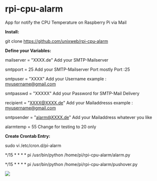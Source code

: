 # rpi-cpu-alarm
App for notify the CPU Temperature on Raspberry Pi via Mail<p>

<b>Install:<p></b> 

git clone https://github.com/unixweb/rpi-cpu-alarm<p>


<b>Define your Variables:<p></b>

mailserver = "XXXX.de"   	      Add your SMTP-Mailserver<p>
smtpport = 25             	    Add your SMTP-Mailserver Port mostly Port :25<p>
smtpuser = "XXXX"         	    Add your Username example :  myusername@gmail.com<p>
smtpasswd = "XXXXX"       	    Add your Password for SMTP-Mail Delivery<p>
recipient = "XXXX@XXXX.de"      Add your Mailaddresss example : myusername@gmail.com<p>
smtpsender = "alarm@XXXX.de"    Add your Mailaddress whatever you like<p>
alarmtemp =  55                 Change for testing to 20 only<p>

<b>Create Crontab Entry:<p></b>

sudo vi /etc/cron.d/pi-alarm<p>
*/15 *   * * *  pi /usr/bin/python  /home/pi/rpi-cpu-alarm/alarm.py <p>
*/15 *   * * *  pi /usr/bin/python  /home/pi/rpi-cpu-alarm/pushover.py <p>

<img src="http://blog.unixweb.de/wp-content/uploads/2015/08/raspberry-pi-temperatur-ueberwachung.png">
